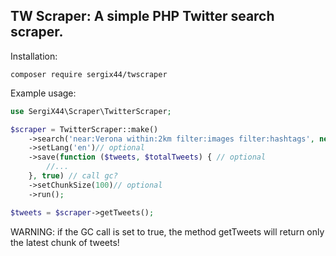 ## TW Scraper: A simple PHP Twitter search scraper.

Installation:
```
composer require sergix44/twscraper
```

Example usage:
```php
use SergiX44\Scraper\TwitterScraper;

$scraper = TwitterScraper::make()
	->search('near:Verona within:2km filter:images filter:hashtags', new DateTime('2019-06-15'), new DateTime('2019-07-22'))
	->setLang('en')// optional
	->save(function ($tweets, $totalTweets) { // optional
		//...
	}, true) // call gc?
	->setChunkSize(100)// optional
	->run();

$tweets = $scraper->getTweets();
```
WARNING: if the GC call is set to true, the method getTweets will return only the latest chunk of tweets!
